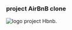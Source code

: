 ### project AirBnB clone 
![logo project Hbnb.](https://github.com/dev-tch/AirBnB_clone/tree/main/pictures/hbnb_logo.png)
